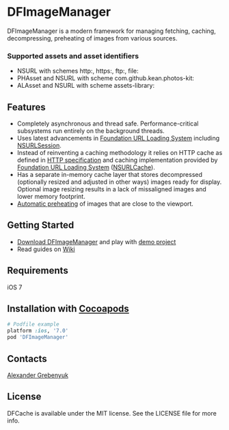 # DFImageManager
DFImageManager is a modern framework for managing fetching, caching, decompressing, preheating of images from various sources.

### Supported assets and asset identifiers
- NSURL with schemes http:, https:, ftp:, file:
- PHAsset and NSURL with scheme com.github.kean.photos-kit:
- ALAsset and NSURL with scheme assets-library:

## Features
- Completely asynchronous and thread safe. Performance-critical subsystems run entirely on the background threads.
- Uses latest advancements in [Foundation URL Loading System](https://developer.apple.com/library/mac/documentation/Cocoa/Conceptual/URLLoadingSystem/URLLoadingSystem.html) including [NSURLSession](https://developer.apple.com/library/ios/documentation/Foundation/Reference/NSURLSession_class/).
- Instead of reinventing a caching methodology it relies on HTTP cache as defined in [HTTP specification](https://tools.ietf.org/html/rfc7234) and caching implementation provided by [Foundation URL Loading System](https://developer.apple.com/library/mac/documentation/Cocoa/Conceptual/URLLoadingSystem/URLLoadingSystem.html) ([NSURLCache](https://developer.apple.com/library/mac/documentation/Cocoa/Reference/Foundation/Classes/NSURLCache_Class/index.html)).
- Has a separate in-memory cache layer that stores decompressed (optionally resized and adjusted in other ways) images ready for display. Optional image resizing results in a lack of missaligned images and lower memory footprint.
- [Automatic preheating](https://github.com/kean/DFImageManager/wiki/Image-Preheating-Guide) of images that are close to the viewport.

## Getting Started
- [Download DFImageManager](https://github.com/kean/DFImageManager/releases) and play with [demo project](https://github.com/kean/DFImageManager/tree/master/DFImageManagerSample)
- Read guides on [Wiki](https://github.com/kean/DFImageManager/wiki)

## Requirements
iOS 7

## Installation with [Cocoapods](http://cocoapods.org)
```ruby
# Podfile example
platform :ios, '7.0'
pod 'DFImageManager'
```

## Contacts
[Alexander Grebenyuk](https://github.com/kean)

## License
DFCache is available under the MIT license. See the LICENSE file for more info.
